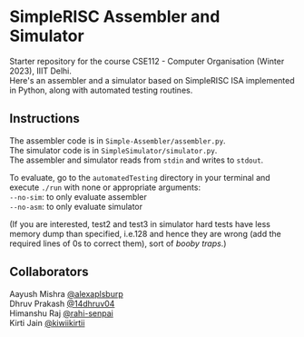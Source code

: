 # SimpleRISC Assembler and Simulator
Starter repository for the course CSE112 - Computer Organisation (Winter 2023), IIIT Delhi.<br />
Here's an assembler and a simulator based on SimpleRISC ISA implemented in Python, along with automated testing routines.

## Instructions
The assembler code is in `Simple-Assembler/assembler.py`.<br />
The simulator code is in `SimpleSimulator/simulator.py`.<br />
The assembler and simulator reads from `stdin` and writes to `stdout`.<br />

To evaluate, go to the `automatedTesting` directory in your terminal and execute `./run` with none or appropriate arguments:<br />
`--no-sim`: to only evaluate assembler<br />
`--no-asm`: to only evaluate simulator<br />

(If you are interested, test2 and test3 in simulator hard tests have less memory dump than specified, i.e.128 and hence they are wrong (add the required lines of 0s to correct them), sort of _booby traps_.)

## Collaborators
Aayush Mishra [@alexaplsburp](https://www.github.com/alexaplsburp)<br />
Dhruv Prakash [@14dhruv04](https://www.github.com/14dhruv04)<br />
Himanshu Raj [@rahi-senpai](https://www.github.com/rahi-senpai)<br />
Kirti Jain [@kiwiikirtii](https://www.github.com/kiwiikirtii)
